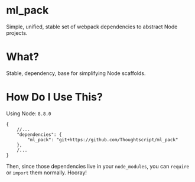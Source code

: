 # ml_pack

Simple, unified, stable set of webpack dependencies to abstract Node projects.

# What?

Stable, dependency, base for simplifying Node scaffolds.

# How Do I Use This?

Using Node: `8.8.0`

```
{
	//...
	"dependencies": {
		"ml_pack": "git+https://github.com/Thoughtscript/ml_pack"
	},
	/...
}
```

Then, since those dependencies live in your `node_modules`, you can `require` or `import` them normally. Hooray!

